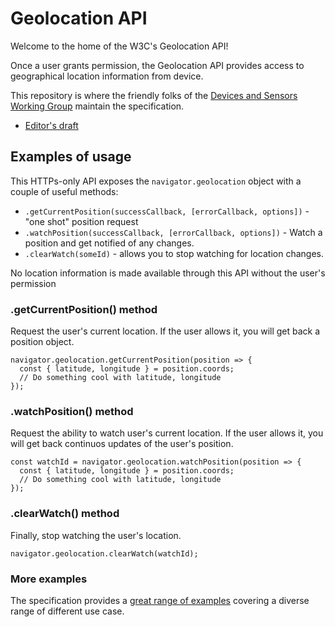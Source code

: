 # Geolocation API

Welcome to the home of the W3C's Geolocation API!

Once a user grants permission, the Geolocation API provides access to geographical location information from device.

This repository is where the friendly folks of the [Devices and Sensors Working Group](https://www.w3.org/das/) maintain the specification.

- [Editor's draft](http://w3c.github.io/geolocation-api/)

## Examples of usage

This HTTPs-only API exposes the `navigator.geolocation` object with a couple of useful methods:

- `.getCurrentPosition(successCallback, [errorCallback, options])` - "one shot" position request
- `.watchPosition(successCallback, [errorCallback, options])` - Watch a position and get notified of any changes.
- `.clearWatch(someId)` - allows you to stop watching for location changes.

No location information is made available through this API without the user's permission
### .getCurrentPosition() method

Request the user's current location. If the user allows it, you will get back a position object.

```JS
navigator.geolocation.getCurrentPosition(position => {
  const { latitude, longitude } = position.coords;
  // Do something cool with latitude, longitude
});
```

### .watchPosition() method

Request the ability to watch user's current location. If the user allows it, you will get back continuos updates of the user's position.

```JS
const watchId = navigator.geolocation.watchPosition(position => {
  const { latitude, longitude } = position.coords;
  // Do something cool with latitude, longitude
});
```

### .clearWatch() method

Finally, stop watching the user's location.

```JS
navigator.geolocation.clearWatch(watchId);
```

### More examples

The specification provides a [great range of examples](https://w3c.github.io/geolocation-api/#examples) covering a diverse range of different use case.
